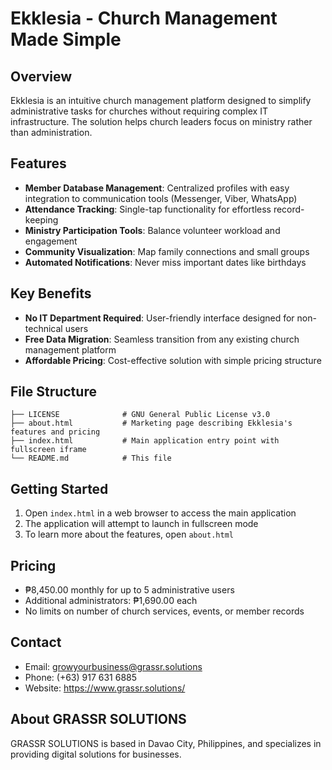 # Ekklesia - Church Management Made Simple

## Overview
Ekklesia is an intuitive church management platform designed to simplify administrative tasks for churches without requiring complex IT infrastructure. The solution helps church leaders focus on ministry rather than administration.

## Features
- **Member Database Management**: Centralized profiles with easy integration to communication tools (Messenger, Viber, WhatsApp)
- **Attendance Tracking**: Single-tap functionality for effortless record-keeping
- **Ministry Participation Tools**: Balance volunteer workload and engagement
- **Community Visualization**: Map family connections and small groups
- **Automated Notifications**: Never miss important dates like birthdays

## Key Benefits
- **No IT Department Required**: User-friendly interface designed for non-technical users
- **Free Data Migration**: Seamless transition from any existing church management platform
- **Affordable Pricing**: Cost-effective solution with simple pricing structure

## File Structure
```
├── LICENSE              # GNU General Public License v3.0
├── about.html           # Marketing page describing Ekklesia's features and pricing
├── index.html           # Main application entry point with fullscreen iframe
└── README.md            # This file
```

## Getting Started
1. Open `index.html` in a web browser to access the main application
2. The application will attempt to launch in fullscreen mode
3. To learn more about the features, open `about.html`

## Pricing
- ₱8,450.00 monthly for up to 5 administrative users
- Additional administrators: ₱1,690.00 each
- No limits on number of church services, events, or member records

## Contact
- Email: growyourbusiness@grassr.solutions
- Phone: (+63) 917 631 6885
- Website: https://www.grassr.solutions/

## About GRASSR SOLUTIONS
GRASSR SOLUTIONS is based in Davao City, Philippines, and specializes in providing digital solutions for businesses.
